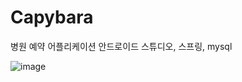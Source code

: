 # Capybara
병원 예약 어플리케이션
안드로이드 스튜디오, 스프링, mysql


![image](https://github.com/hhJ830/Capybara/assets/99874673/f69eb166-dabf-4695-aa41-66af2b3815ec)
